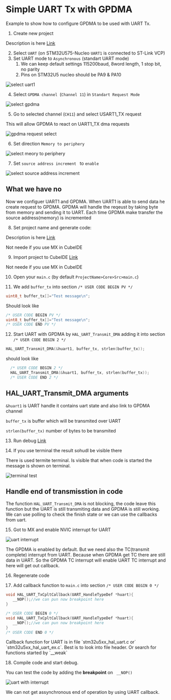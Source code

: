 # Simple UART Tx with GPDMA

Example to show how to configure GPDMA to be used with UART Tx.

1. Create new project

Description is here [Link](./mx_create_project.md)

2. Select `UART` (on STM32U575-Nucleo `UART1` is connected to ST-Link VCP)
3. Set UART mode to `Asynchronous` (standart UART mode)
   1. We can keep default settings 115200baud, 8word length, 1 stop bit, no parity
   2. Pins on STM32U5 nucleo should be PA9 & PA10

![select uart1](./img/21_11_26_12_50_6.gif)

4. Select `GPDMA channel `(`Channel 11`) in `Standart Request Mode`
   
![select gpdma](./img/21_11_26_13_02_8.gif)

5. Go to selected channel (`CH11`) and select USART1_TX request

This will allow GPDMA to react on UART1_TX dma requests

![gpdma request select](./img/21_11_26_12.gif)

6. Set direction `Memory to periphery`

![select meory to periphery](./img/21_11_26_14.gif)

7. Set `source address increment ` to `enable` 

![select source address increment](./img/21_11_26_16.gif)

## What we have no

Now we configuer UART1 and GPDMA. 
When UART1 is able to send data he create request to GPDMA. 
GPDMA will handle the reqeust by taking byte from memory and sending it to UART. 
Each time GPDMA make transfer the source address(memory) is incremented

8. Set project name and generate code:

Description is here [Link](./mx_generate_code.md)

<ainfo>
Not neede if you use MX in CubeIDE
</ainfo>


9. Import project to CubeIDE [Link](./ide_import_project.md)

<ainfo>
Not neede if you use MX in CubeIDE
</ainfo>

10. Open your `main.c` (by default `ProjectName>Core>Src>main.c`)

11. We add `buffer_tx` into section `/* USER CODE BEGIN PV */`

```c
uint8_t buffer_tx[]="Test message\n";
```

Should look like 

```cc
/* USER CODE BEGIN PV */
uint8_t buffer_tx[]="Test message\n";
/* USER CODE END PV */
```

12. Start UART with GPDMA by `HAL_UART_Transmit_DMA` adding it into section `/* USER CODE BEGIN 2 */`

```c
HAL_UART_Transmit_DMA(&huart1, buffer_tx, strlen(buffer_tx));
```

should look like 

```cc
  /* USER CODE BEGIN 2 */
  HAL_UART_Transmit_DMA(&huart1, buffer_tx, strlen(buffer_tx));
  /* USER CODE END 2 */
```

## HAL_UART_Transmit_DMA arguments

`&huart1` is UART handle it contains uart state and also link to GPDMA channel

`buffer_tx` is buffer which will be transmited over UART

`strlen(buffer_tx)` number of bytes to be transmited


13. Run debug [Link](./ide_debug.md)

14. If you use terminal the result sohudl be visible there

There is used termite terminal. Is visible that when code is started the message is shown on terminal. 

![terminal test](./img/21_11_26_24.gif)

## Handle end of transmisstion in code

The function `HAL_UART_Transmit_DMA` is not blocking, the code leave this function but the UART is still transmiting data and GPDMA is still working. We can use polling to check the finish state or we can use the callbacks from uart. 

15. Got to MX and enable NVIC interrupt for UART 

![uart interrupt](./img/21_11_26_26.gif)

The GPDMA is enabled by default. 
But we need also the TC(transmit complete) interrupt from UART. Because when GPDMA get TC there are still data in UART. So the GPDMA TC interrupt will enable UART TC interrupt and here will get out callback. 

16. Regenerate code

17. Add callback function to `main.c` into section `/* USER CODE BEGIN 0 */`

 ```c
void HAL_UART_TxCpltCallback(UART_HandleTypeDef *huart){
	__NOP();//we can pun now breakpoint here
}
 ```

 ```cc
/* USER CODE BEGIN 0 */
void HAL_UART_TxCpltCallback(UART_HandleTypeDef *huart){
	__NOP();//we can pun now breakpoint here
}
/* USER CODE END 0 */
 ```

<ainfo>
Callback function for UART is in file `stm32u5xx_hal_uart.c or` `stm32u5xx_hal_uart_ex.c`. Best is to look into file header. Or search for functions started by `__weak`
</ainfo>

18. Compile code and start debug. 

You can test the code by adding the **breakpoint** on ` __NOP()`

![uart with interrupt](./img/21_11_26_28.gif)

We can not get assynchronous end of operation by using UART callback.

